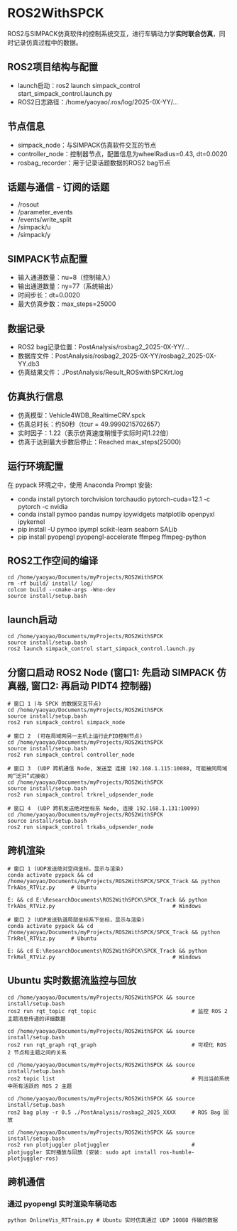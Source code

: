 # ROS2WithSPCK
ROS2与SIMPACK仿真软件的控制系统交互，进行车辆动力学**实时联合仿真**，同时记录仿真过程中的数据。

## ROS2项目结构与配置
- launch启动：ros2 launch simpack_control start_simpack_control.launch.py
- ROS2日志路径：/home/yaoyao/.ros/log/2025-0X-YY/...

## 节点信息
- simpack_node：与SIMPACK仿真软件交互的节点
- controller_node：控制器节点，配置信息为wheelRadius=0.43, dt=0.0020
- rosbag_recorder：用于记录话题数据的ROS2 bag节点

## 话题与通信 - 订阅的话题
- /rosout
- /parameter_events
- /events/write_split
- /simpack/u
- /simpack/y

## SIMPACK节点配置

- 输入通道数量：nu=8（控制输入）
- 输出通道数量：ny=77（系统输出）
- 时间步长：dt=0.0020
- 最大仿真步数：max_steps=25000

## 数据记录
- ROS2 bag记录位置：PostAnalysis/rosbag2_2025-0X-YY/...
- 数据库文件：PostAnalysis/rosbag2_2025-0X-YY/rosbag2_2025-0X-YY.db3
- 仿真结果文件：./PostAnalysis/Result_ROSwithSPCKrt.log

## 仿真执行信息
- 仿真模型：Vehicle4WDB_RealtimeCRV.spck
- 仿真总时长：约50秒（tcur = 49.9990215702657）
- 实时因子：1.22（表示仿真速度稍慢于实际时间1.22倍）
- 仿真于达到最大步数后停止：Reached max_steps(25000)


## 运行环境配置

在 pypack 环境之中，使用 Anaconda Prompt 安装:

- conda install pytorch torchvision torchaudio pytorch-cuda=12.1 -c pytorch -c nvidia
- conda install pymoo pandas numpy ipywidgets matplotlib openpyxl ipykernel
- pip install -U pymoo ipympl scikit-learn seaborn SALib
- pip install pyopengl pyopengl-accelerate ffmpeg  ffmpeg-python


## ROS2工作空间的编译
  
    cd /home/yaoyao/Documents/myProjects/ROS2WithSPCK
    rm -rf build/ install/ log/ 
    colcon build --cmake-args -Wno-dev
    source install/setup.bash  

## launch启动

    cd /home/yaoyao/Documents/myProjects/ROS2WithSPCK
    source install/setup.bash  
    ros2 launch simpack_control start_simpack_control.launch.py

## 分窗口启动 ROS2 Node (窗口1: 先启动 SIMPACK 仿真器, 窗口2: 再启动 PIDT4 控制器)
    # 窗口 1 (与 SPCK 的数据交互节点)
    cd /home/yaoyao/Documents/myProjects/ROS2WithSPCK
    source install/setup.bash 
    ros2 run simpack_control simpack_node

    # 窗口 2  (可在局域网另一主机上运行此PID控制节点)
    cd /home/yaoyao/Documents/myProjects/ROS2WithSPCK
    source install/setup.bash
    ros2 run simpack_control controller_node

    # 窗口 3  (UDP 跨机通信 Node, 发送至 连接 192.168.1.115:10088, 可能被同局域网“泛洪”式接收)
    cd /home/yaoyao/Documents/myProjects/ROS2WithSPCK
    source install/setup.bash  
    ros2 run simpack_control trkrel_udpsender_node  

    # 窗口 4  (UDP 跨机发送绝对坐标系 Node, 连接 192.168.1.131:10099)
    cd /home/yaoyao/Documents/myProjects/ROS2WithSPCK
    source install/setup.bash  
    ros2 run simpack_control trkabs_udpsender_node 

## 跨机渲染
    # 窗口 1 (UDP发送绝对空间坐标，显示与渲染)
    conda activate pypack && cd /home/yaoyao/Documents/myProjects/ROS2WithSPCK/SPCK_Track && python TrkAbs_RTViz.py     # Ubuntu

    E: && cd E:\ResearchDocuments\ROS2WithSPCK\SPCK_Track && python TrkAbs_RTViz.py                                     # Windows

    # 窗口 2 (UDP发送轨道局部坐标系下坐标，显示与渲染)
    conda activate pypack && cd /home/yaoyao/Documents/myProjects/ROS2WithSPCK/SPCK_Track && python TrkRel_RTViz.py     # Ubuntu

    E: && cd E:\ResearchDocuments\ROS2WithSPCK\SPCK_Track && python TrkRel_RTViz.py                                     # Windows


## Ubuntu 实时数据流监控与回放
    cd /home/yaoyao/Documents/myProjects/ROS2WithSPCK && source install/setup.bash 
    ros2 run rqt_topic rqt_topic                              # 监控 ROS 2 主题消息传递的详细数据

    cd /home/yaoyao/Documents/myProjects/ROS2WithSPCK && source install/setup.bash 
    ros2 run rqt_graph rqt_graph                              # 可视化 ROS 2 节点和主题之间的关系   

    cd /home/yaoyao/Documents/myProjects/ROS2WithSPCK && source install/setup.bash 
    ros2 topic list                                           # 列出当前系统中所有活跃的 ROS 2 主题

    cd /home/yaoyao/Documents/myProjects/ROS2WithSPCK && source install/setup.bash 
    ros2 bag play -r 0.5 ./PostAnalysis/rosbag2_2025_XXXX     # ROS Bag 回放

    cd /home/yaoyao/Documents/myProjects/ROS2WithSPCK && source install/setup.bash 
    ros2 run plotjuggler plotjuggler                          # plotjuggler 实时播放与回放 (安装: sudo apt install ros-humble-plotjuggler-ros)


## 跨机通信
### 通过 pyopengl 实时渲染车辆动态
    python OnlineVis_RTTrain.py # Ubuntu 实时仿真通过 UDP 10088 传输的数据

